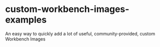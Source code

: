 # custom-workbench-images-examples
An easy way to quickly add a lot of useful, community-provided, custom Workbench Images
